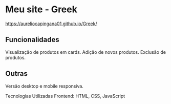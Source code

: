 # Meu site - Greek
https://aureliocapingana01.github.io/Greek/

## Funcionalidades
Visualização de produtos em cards.
Adição de novos produtos.
Exclusão de produtos.

## Outras
Versão desktop e mobile responsiva.

Tecnologias Utilizadas
Frontend: HTML, CSS, JavaScript
